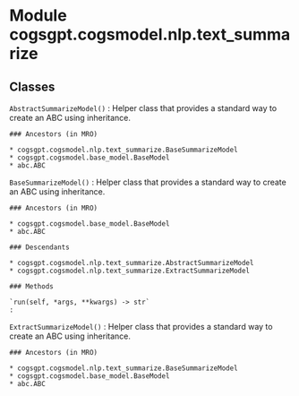 Module cogsgpt.cogsmodel.nlp.text_summarize
===========================================

Classes
-------

`AbstractSummarizeModel()`
:   Helper class that provides a standard way to create an ABC using
    inheritance.

    ### Ancestors (in MRO)

    * cogsgpt.cogsmodel.nlp.text_summarize.BaseSummarizeModel
    * cogsgpt.cogsmodel.base_model.BaseModel
    * abc.ABC

`BaseSummarizeModel()`
:   Helper class that provides a standard way to create an ABC using
    inheritance.

    ### Ancestors (in MRO)

    * cogsgpt.cogsmodel.base_model.BaseModel
    * abc.ABC

    ### Descendants

    * cogsgpt.cogsmodel.nlp.text_summarize.AbstractSummarizeModel
    * cogsgpt.cogsmodel.nlp.text_summarize.ExtractSummarizeModel

    ### Methods

    `run(self, *args, **kwargs) ‑> str`
    :

`ExtractSummarizeModel()`
:   Helper class that provides a standard way to create an ABC using
    inheritance.

    ### Ancestors (in MRO)

    * cogsgpt.cogsmodel.nlp.text_summarize.BaseSummarizeModel
    * cogsgpt.cogsmodel.base_model.BaseModel
    * abc.ABC